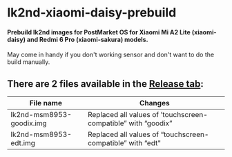 # lk2nd-xiaomi-daisy-prebuild
#### Prebuild lk2nd images for PostMarket OS for Xiaomi Mi A2 Lite (xiaomi-daisy) and Redmi 6 Pro (xiaomi-sakura) models.
May come in handy if you don't working sensor and don't want to do the build manually.

## There are 2 files available in the [Release tab](https://github.com/progzone122/lk2nd-xiaomi-daisy-sakura-prebuild/releases):
| File name                 | Changes                                                       |
|---------------------------|---------------------------------------------------------------|
| lk2nd-msm8953-goodix.img  | Replaced all values of ’touchscreen-compatible” with “goodix” |
| lk2nd-msm8953-edt.img     | Replaced all values of “touchscreen-compatible” with “edt"    |
